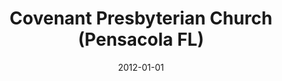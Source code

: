 ---
date: &id001 2012-01-01
end_date: null
location:
  address: 2885 Olive Road
  city: Pensacola
  state: FL
minister:
- end: 2012-01-01
  name: John Schortmann
  start: 2006-01-01
  type: Organizing Pastor
- end: null
  name: John Schortmann
  start: 2012-01-01
  type: pastor
ministers:
- John Schortmann
- John Schortmann
name: Covenant Presbyterian Church
names:
- end: 2012-01-01
  name: Covenant Presbyterian Church mission work
  start: 2000-12-01
- end: null
  name: Covenant Presbyterian Church
  start: 2012-01-01
origination_date: *id001
raw_data: "FLORIDA Pensacola\nCovenant Presbyterian Church mission work (December\
  \ 1, 2000\u20132012)\nCovenant Presbyterian Church (2012\u2013 )\n2885 Olive Road\n\
  Org. Pastor: John Schortmann, 2006\u201312\nPastor: John Schortmann, 2012\u2013"
received_from: null
states:
- FL
status:
  active: true
  end_date: null
  reason: null
  received_from: null
  withdrawal_to: null
title: Covenant Presbyterian Church (Pensacola FL)

---
